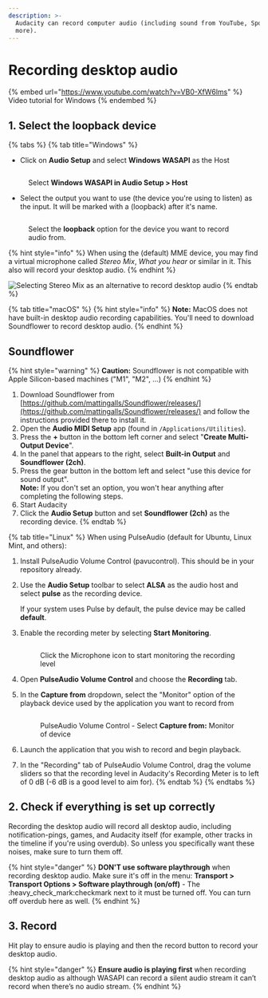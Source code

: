 ```yaml
---
description: >-
  Audacity can record computer audio (including sound from YouTube, Spotify and
  more).
---
```


# Recording desktop audio

{% embed url="https://www.youtube.com/watch?v=VB0-XfW6lms" %}
Video tutorial for Windows
{% endembed %}

## 1. Select the loopback device

{% tabs %}
{% tab title="Windows" %}
* Click on **Audio Setup** and select **Windows WASAPI** as the Host

<figure><img src="../.gitbook/assets/Audio Setup Host Selection.png" alt=""><figcaption><p>Select <strong>Windows WASAPI in Audio Setup > Host</strong></p></figcaption></figure>

* Select the output you want to use (the device you're using to listen) as the input. It will be marked with a (loopback) after it's name.

<figure><img src="../.gitbook/assets/Loopback device selection.png" alt=""><figcaption><p>Select the <strong>loopback</strong> option for the device you want to record audio from.</p></figcaption></figure>

{% hint style="info" %}
When using the (default) MME device, you may find a virtual microphone called _Stereo Mix_, _What you hear_ or similar in it. This also will record your desktop audio.
{% endhint %}

![Selecting Stereo Mix as an alternative to record desktop audio](<../.gitbook/assets/Stereo Mix Recording option.png>)
{% endtab %}

{% tab title="macOS" %}
{% hint style="info" %}
**Note:** MacOS does not have built-in desktop audio recording capabilities. You'll need to download Soundflower to record desktop audio.
{% endhint %}

## Soundflower&#x20;

{% hint style="warning" %}
**Caution:** Soundflower is not compatible with Apple Silicon-based machines ("M1", "M2", ...)
{% endhint %}

1. Download Soundflower from [https://github.com/mattingalls/Soundflower/releases/](https://github.com/mattingalls/Soundflower/releases/) and follow the instructions provided there to install it.
2. Open the **Audio MIDI Setup** app (found in `/Applications/Utilities`).
3. Press the **+** button in the bottom left corner and select "**Create Multi-Output Device**".
4. In the panel that appears to the right, select **Built-in Output** and **Soundflower (2ch)**.
5. Press the gear button in the bottom left and select "use this device for sound output".\
   **Note:** If you don't set an option, you won't hear anything after completing the following steps.
6. Start Audacity
7. Click the **Audio Setup** button and set **Soundflower (2ch)** as the recording device.
{% endtab %}

{% tab title="Linux" %}
When using PulseAudio (default for Ubuntu, Linux Mint, and others):

1. Install PulseAudio Volume Control (pavucontrol). This should be in your repository already.
2.  Use the **Audio Setup** toolbar to select **ALSA** as the audio host and select **pulse** as the recording device.

    If your system uses Pulse by default, the pulse device may be called **default**.
3.  Enable the recording meter by selecting **Start Monitoring**.

    <figure><img src="../.gitbook/assets/image (2) (2).png" alt=""><figcaption><p>Click the Microphone icon to start monitoring the recording level</p></figcaption></figure>
4. Open **PulseAudio Volume Control** and choose the **Recording** tab.
5.  In the **Capture from** dropdown, select the "Monitor" option of the playback device used by the application you want to record from

    <figure><img src="../.gitbook/assets/image (17).png" alt=""><figcaption><p>PulseAudio Volume Control - Select <strong>Capture from:</strong> Monitor of device</p></figcaption></figure>
6. Launch the application that you wish to record and begin playback.
7. In the "Recording" tab of PulseAudio Volume Control, drag the volume sliders so that the recording level in Audacity's Recording Meter is to left of 0 dB (-6 dB is a good level to aim for).
{% endtab %}
{% endtabs %}

## 2. Check if everything is set up correctly

Recording the desktop audio will record all desktop audio, including notification-pings, games, and Audacity itself (for example, other tracks in the timeline if you're using overdub). So unless you specifically want these noises, make sure to turn them off.

{% hint style="danger" %}
**DON'T use software playthrough** when recording desktop audio. Make sure it's off in the menu: **Transport > Transport Options > Software playthrough (on/off)** - The :heavy\_check\_mark:checkmark next to it must be turned off. You can turn off overdub here as well.&#x20;
{% endhint %}

## 3. Record

Hit play to ensure audio is playing and then the record button to record your desktop audio.&#x20;

{% hint style="danger" %}
**Ensure audio is playing first** when recording desktop audio as although WASAPI can record a silent audio stream it can’t record when there’s no audio stream.&#x20;
{% endhint %}
